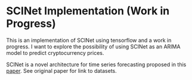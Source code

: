 # SCINet Implementation (Work in Progress)

This is an implementation of SCINet using tensorflow and a work in progress.
I want to explore the possibility of using SCINet as an ARIMA model to predict cryptocurrency prices.

SCINet is a novel architecture for time series forecasting proposed in this [paper](https://arxiv.org/pdf/2106.09305v1.pdf).
See original paper for link to datasets.
